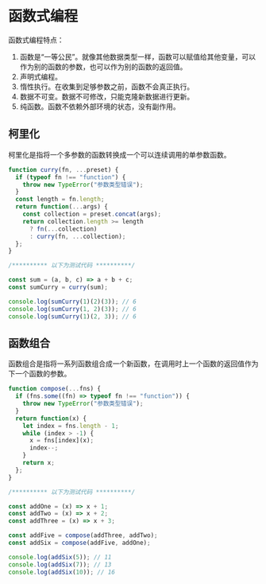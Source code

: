 # 函数式编程

函数式编程特点：

1. 函数是“一等公民”。就像其他数据类型一样，函数可以赋值给其他变量，可以作为别的函数的参数，也可以作为别的函数的返回值。
2. 声明式编程。
3. 惰性执行。在收集到足够参数之前，函数不会真正执行。
4. 数据不可变。数据不可修改，只能克隆新数据进行更新。
5. 纯函数。函数不依赖外部环境的状态，没有副作用。

## 柯里化

柯里化是指将一个多参数的函数转换成一个可以连续调用的单参数函数。

```js
function curry(fn, ...preset) {
  if (typeof fn !== "function") {
    throw new TypeError("参数类型错误");
  }
  const length = fn.length;
  return function(...args) {
    const collection = preset.concat(args);
    return collection.length >= length
      ? fn(...collection)
      : curry(fn, ...collection);
  };
}

/********** 以下为测试代码 **********/

const sum = (a, b, c) => a + b + c;
const sumCurry = curry(sum);

console.log(sumCurry(1)(2)(3)); // 6
console.log(sumCurry(1, 2)(3)); // 6
console.log(sumCurry(1)(2, 3)); // 6
```

## 函数组合

函数组合是指将一系列函数组合成一个新函数，在调用时上一个函数的返回值作为下一个函数的参数。

```js
function compose(...fns) {
  if (fns.some((fn) => typeof fn !== "function")) {
    throw new TypeError("参数类型错误");
  }
  return function(x) {
    let index = fns.length - 1;
    while (index > -1) {
      x = fns[index](x);
      index--;
    }
    return x;
  };
}

/********** 以下为测试代码 **********/

const addOne = (x) => x + 1;
const addTwo = (x) => x + 2;
const addThree = (x) => x + 3;

const addFive = compose(addThree, addTwo);
const addSix = compose(addFive, addOne);

console.log(addSix(5)); // 11
console.log(addSix(7)); // 13
console.log(addSix(10)); // 16
```